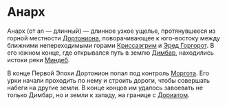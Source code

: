 # Анарх

Анарх (от an — длинный) — длинное узкое ущелье, протянувшееся из горной
местности [Дортониона](Дортонион.md), поворачивающее к юго-востоку между
ближними непереходимыми горами [Криссаэгрим]() и [Эред Горгорот](). В его южном
конце, где открывался путь в землю [Димбар](), находились истоки реки
[Миндеб]().

В конце Первой Эпохи Дортонион попал под контроль [Моргота](Личности/Моргот.md). Его
урки начали проходить по нему и строить дороги, чтобы совершать набеги на
другие земли. В конце концов им удалось завоевать не только Димбар, но и земли
к западу, на границе с [Дориатом](Дориат.md).